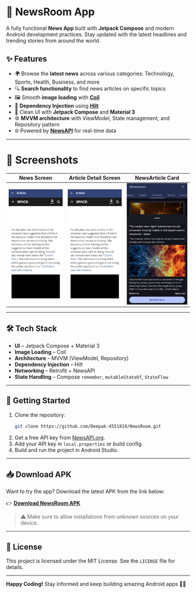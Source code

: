# 📰 NewsRoom App

A fully functional **News App** built with **Jetpack Compose** and modern Android development practices. Stay updated with the latest headlines and trending stories from around the world.

## ✨ Features

- 🌍 Browse the **latest news** across various categories: Technology, Sports, Health, Business, and more  
- 🔍 **Search functionality** to find news articles on specific topics  
- 🖼️ Smooth **image loading** with [**Coil**](https://coil-kt.github.io/coil/)  
- 💉 **Dependency Injection** using [**Hilt**](https://developer.android.com/training/dependency-injection/hilt-android)  
- 🧭 Clean UI with **Jetpack Compose** and **Material 3**  
- ⚙️ **MVVM architecture** with ViewModel, State management, and Repository pattern  
- 🌐 Powered by [**NewsAPI**](https://newsapi.org/) for real-time data  

---

# 📸 Screenshots

| News Screen | Article Detail Screen | NewsArticle Card |
|-------------|------------------------|------------------|
| <img src="https://github.com/Deepak-4551819/NewsRoom/blob/master/app/src/main/java/com/deep455/newsroom/presentation/component/Article_Screen.jpg?raw=true" width="250"/> | <img src="https://github.com/Deepak-4551819/NewsRoom/blob/357547785d384038bf1f753e0b3b411d84a1171d/app/src/main/java/com/deep455/newsroom/presentation/component/Article_Screen.jpg" width="250"/> | <img src="https://github.com/Deepak-4551819/NewsRoom/blob/master/app/src/main/java/com/deep455/newsroom/presentation/component/NewArticleCard.jpg?" width="250"/> |

---

## 🛠️ Tech Stack

- **UI** – Jetpack Compose + Material 3  
- **Image Loading** – Coil  
- **Architecture** – MVVM (ViewModel, Repository)  
- **Dependency Injection** – Hilt  
- **Networking** – Retrofit + NewsAPI  
- **State Handling** – Compose `remember`, `mutableStateOf`, `StateFlow`

---

## 🚀 Getting Started

1. Clone the repository:
   ```bash
   git clone https://github.com/Deepak-4551819/NewsRoom.git
   ```
2. Get a free API key from [NewsAPI.org](https://newsapi.org/).
3. Add your API key in `local.properties` or build config.
4. Build and run the project in Android Studio.

---

## 📥 Download APK

Want to try the app? Download the latest APK from the link below:

👉 [**Download NewsRoom APK**](https://drive.google.com/file/d/1FwIycHeZSbGDzMypydC3Mzfp3Q7egbfg/view?usp=drive_link)

> ⚠️ Make sure to allow installations from unknown sources on your device.

---

## 📄 License

This project is licensed under the MIT License. See the `LICENSE` file for details.

---

**Happy Coding!** Stay informed and keep building amazing Android apps 📱📰
